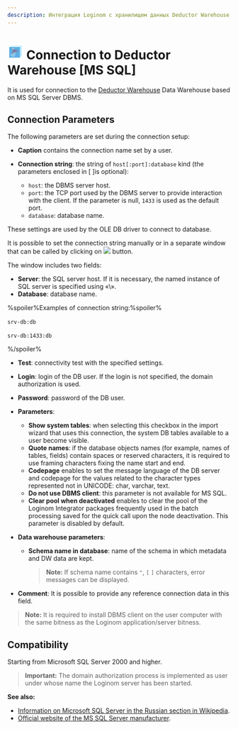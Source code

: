 ```yaml
---
description: Интеграция Loginom с хранилищем данных Deductor Warehouse, основанным на СУБД MS SQL Server. Параметры подключения. Совместимость.
---
```

# ![wh-mssql](./../../../images/icons/common/data-sources/wh-mssql_default.svg) Connection to Deductor Warehouse [MS SQL]

It is used for connection to the [Deductor Warehouse](./../../../data-format/data-warehouse.md) Data Warehouse based on MS SQL Server DBMS.


## Connection Parameters

The following parameters are set during the connection setup:

* **Caption** contains the connection name set by a user.
* **Connection string**: the string of `host[:port]:database` kind (the parameters enclosed in [ ]is optional):

   * `host`: the DBMS server host.
   * `port`: the TCP port used by the DBMS server to provide interaction with the client. If the parameter is null, `1433` is used as the default port.
   * `database`: database name.

These settings are used by the OLE DB driver to connect to database.

It is possible to set the connection string manually or in a separate window that can be called by clicking on ![ ](./../../../images/extjs-theme/form/open-trigger/open-trigger_default.svg) button.

The window includes two fields:
* **Server**: the SQL server host. If it is necessary, the named instance of SQL server is specified using «\».
* **Database**: database name.

%spoiler%Examples of connection string:%spoiler%

`srv-db:db`

`srv-db:1433:db`

%/spoiler%

* **Test**: connectivity test with the specified settings.
* **Login**: login of the DB user. If the login is not specified, the domain authorization is used.
* **Password**: password of the DB user.

* **Parameters**:
   * **Show system tables**: when selecting this checkbox in the import wizard that uses this connection, the system DB tables available to a user become visible.
   * **Quote names**: if the database objects names (for example, names of tables, fields) contain spaces or reserved characters, it is required to use framing characters fixing the name start and end.
   * **Codepage** enables to set the message language of the DB server and codepage for the values related to the character types represented not in UNICODE: char, varchar, text.
   * **Do not use DBMS client**: this parameter is not available for MS SQL.
   * **Clear pool when deactivated** enables to clear the pool of the Loginom Integrator packages frequently used in the batch processing saved for the quick call upon the node deactivation. This parameter is disabled by default.

* **Data warehouse parameters**:

   * **Schema name in database**: name of the schema in which metadata and DW data are kept.

      > **Note:** If schema name contains `"`, `[` `]` characters, error messages can be displayed.

* **Comment**: It is possible to provide any reference connection data in this field.

> **Note:** It is required to install DBMS client on the user computer with the same bitness as the Loginom application/server bitness.

## Compatibility

Starting from Microsoft SQL Server 2000 and higher.

> **Important:** The domain authorization process is implemented as user under whose name the Loginom server has been started.

**See also:**

* [Information on Microsoft SQL Server in the Russian section in Wikipedia](https://ru.wikipedia.org/wiki/Microsoft_SQL_Server).
* [Official website of the MS SQL Server manufacturer](https://www.microsoft.com/ru-ru/sql-server).
